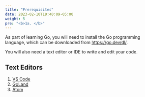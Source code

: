 ```yaml
---
title: "Prerequisites"
date: 2023-02-10T19:40:09-05:00
weight: 5
pre: "<b>1a. </b>"
---
```


As part of learning Go, you will need to install the Go programming language, which can be downloaded from https://go.dev/dl/. 

You will also need a text editor or IDE to write and edit your code.

## Text Editors

1. [VS Code](https://code.visualstudio.com/)
2. [GoLand](https://www.jetbrains.com/go/)
3. [Atom](https://atom.io/)

